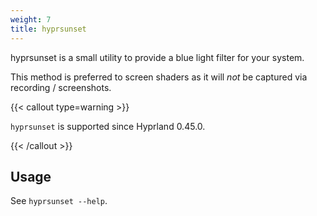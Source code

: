 ```yaml
---
weight: 7
title: hyprsunset
---
```


hyprsunset is a small utility to provide a blue light filter
for your system.

This method is preferred to screen shaders as it will _not_ be captured via recording / screenshots.

{{< callout type=warning >}}

`hyprsunset` is supported since Hyprland 0.45.0.

{{< /callout >}}

## Usage

See `hyprsunset --help`.
